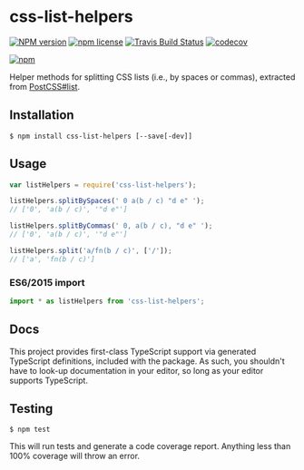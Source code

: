 # css-list-helpers

[![NPM version](http://img.shields.io/npm/v/css-list-helpers.svg?style=flat)](https://www.npmjs.org/package/css-list-helpers)
[![npm license](http://img.shields.io/npm/l/css-list-helpers.svg?style=flat-square)](https://www.npmjs.org/package/css-list-helpers)
[![Travis Build Status](https://img.shields.io/travis/jedmao/css-list-helpers.svg?label=unix)](https://travis-ci.org/jedmao/css-list-helpers)
[![codecov](https://codecov.io/gh/jedmao/css-list-helpers/branch/master/graph/badge.svg)](https://codecov.io/gh/jedmao/css-list-helpers)

[![npm](https://nodei.co/npm/css-list-helpers.svg?downloads=true)](https://nodei.co/npm/css-list-helpers/)

Helper methods for splitting CSS lists (i.e., by spaces or commas), extracted from [PostCSS#list](https://github.com/postcss/postcss/blob/master/lib/list.es6).

## Installation

```
$ npm install css-list-helpers [--save[-dev]]
```

## Usage

```js
var listHelpers = require('css-list-helpers');

listHelpers.splitBySpaces(' 0 a(b / c) "d e" ');
// ['0', 'a(b / c)', '"d e"']

listHelpers.splitByCommas(' 0, a(b / c), "d e" ');
// ['0', 'a(b / c)', '"d e"']

listHelpers.split('a/fn(b / c)', ['/']);
// ['a', 'fn(b / c)']
```

### ES6/2015 import

```ts
import * as listHelpers from 'css-list-helpers';
```

## Docs

This project provides first-class TypeScript support via generated TypeScript
definitions, included with the package. As such, you shouldn't have to
look-up documentation in your editor, so long as your editor supports
TypeScript.

## Testing

```
$ npm test
```

This will run tests and generate a code coverage report. Anything less than 100% coverage will throw an error.
